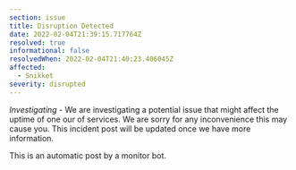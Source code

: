 ```yaml
---
section: issue
title: Disruption Detected
date: 2022-02-04T21:39:15.717764Z
resolved: true
informational: false
resolvedWhen: 2022-02-04T21:40:23.406045Z
affected:
  - Snikket
severity: disrupted
---
```

*Investigating* - We are investigating a potential issue that might affect the uptime of one our of services. We are sorry for any inconvenience this may cause you. This incident post will be updated once we have more information.

This is an automatic post by a monitor bot.
        